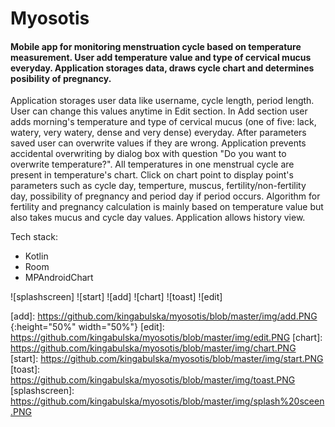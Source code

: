 <h1 align="justify"> Myosotis </h1>

#### Mobile app for monitoring menstruation cycle based on temperature measurement. User add temperature value and type of cervical mucus everyday. Application storages data, draws cycle chart and determines posibility of pregnancy.

Application storages user data like username, cycle length, period length. User can change this values anytime in
Edit section. In Add section user adds morning's temperature and type of cervical mucus (one of five: lack, watery,
very watery, dense and very dense) everyday. After parameters saved user can overwrite values if they are wrong.
Application prevents accidental overwriting by dialog box with question "Do you want to overwrite temperature?".
All temperatures in one menstrual cycle are present in temperature's chart. Click on chart point to display point's
parameters such as cycle day, temperture, muscus, fertility/non-fertility day, possibility of pregnancy and period
day if period occurs. Algorithm for fertility and pregnancy calculation is mainly based on temperature value
but also takes mucus and cycle day values. Application allows history view.

Tech stack:
* Kotlin
* Room
* MPAndroidChart

![splashscreen] ![start]
![add] ![chart]
![toast] ![edit]

[add]: https://github.com/kingabulska/myosotis/blob/master/img/add.PNG {:height="50%" width="50%"}
[edit]: https://github.com/kingabulska/myosotis/blob/master/img/edit.PNG
[chart]: https://github.com/kingabulska/myosotis/blob/master/img/chart.PNG
[start]: https://github.com/kingabulska/myosotis/blob/master/img/start.PNG
[toast]: https://github.com/kingabulska/myosotis/blob/master/img/toast.PNG
[splashscreen]: https://github.com/kingabulska/myosotis/blob/master/img/splash%20sceen.PNG

